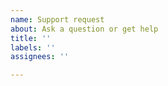 ```yaml
---
name: Support request
about: Ask a question or get help
title: ''
labels: ''
assignees: ''

---
```



